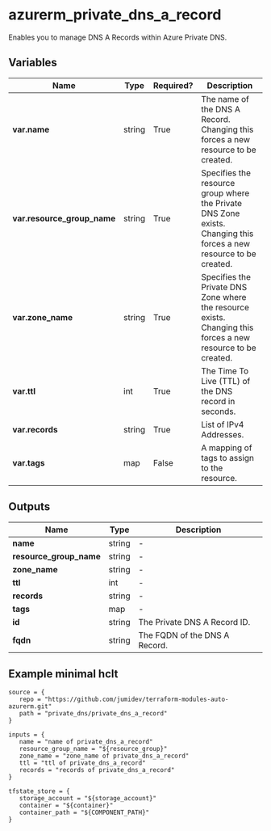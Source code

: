 # azurerm_private_dns_a_record

Enables you to manage DNS A Records within Azure Private DNS.

## Variables

| Name | Type | Required? |  Description |
| ---- | ---- | --------- |  ----------- |
| **var.name** | string | True | The name of the DNS A Record. Changing this forces a new resource to be created. | 
| **var.resource_group_name** | string | True | Specifies the resource group where the Private DNS Zone exists. Changing this forces a new resource to be created. | 
| **var.zone_name** | string | True | Specifies the Private DNS Zone where the resource exists. Changing this forces a new resource to be created. | 
| **var.ttl** | int | True | The Time To Live (TTL) of the DNS record in seconds. | 
| **var.records** | string | True | List of IPv4 Addresses. | 
| **var.tags** | map | False | A mapping of tags to assign to the resource. | 



## Outputs

| Name | Type | Description |
| ---- | ---- | --------- | 
| **name** | string  | - | 
| **resource_group_name** | string  | - | 
| **zone_name** | string  | - | 
| **ttl** | int  | - | 
| **records** | string  | - | 
| **tags** | map  | - | 
| **id** | string  | The Private DNS A Record ID. | 
| **fqdn** | string  | The FQDN of the DNS A Record. | 

## Example minimal hclt

```hcl
source = {
   repo = "https://github.com/jumidev/terraform-modules-auto-azurerm.git" 
   path = "private_dns/private_dns_a_record" 
}

inputs = {
   name = "name of private_dns_a_record" 
   resource_group_name = "${resource_group}" 
   zone_name = "zone_name of private_dns_a_record" 
   ttl = "ttl of private_dns_a_record" 
   records = "records of private_dns_a_record" 
}

tfstate_store = {
   storage_account = "${storage_account}" 
   container = "${container}" 
   container_path = "${COMPONENT_PATH}" 
}


```